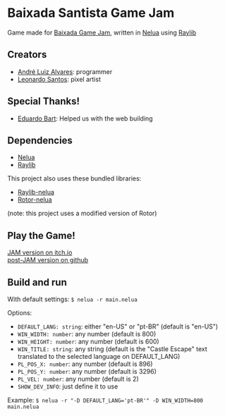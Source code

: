 # Baixada Santista Game Jam
Game made for [Baixada Game Jam][BGJ-website], written in [Nelua][nelua-website] using [Raylib][raylib-website]

## Creators

* [André Luiz Alvares][andre_la-github]: programmer
* [Leonardo Santos][leonardo-github]: pixel artist

## Special Thanks!

* [Eduardo Bart][edubart-github]: Helped us with the web building

## Dependencies

* [Nelua][nelua-install]
* [Raylib][raylib-install]

This project also uses these bundled libraries:
* [Raylib-nelua][raylib-nelua-repo-mirror]
* [Rotor-nelua][rotor-nelua-repo-mirror]

(note: this project uses a modified version of Rotor)

## Play the Game!

[JAM version on itch.io][itch-io-page]  
[post-JAM version on github][github-page]

## Build and run

With default settings:
`$ nelua -r main.nelua`

Options:
* `DEFAULT_LANG: string`: either "en-US" or "pt-BR" (default is "en-US")
* `WIN_WIDTH: number`: any number (default is 800)
* `WIN_HEIGHT: number`: any number (default is 600)
* `WIN_TITLE: string`: any string (default is the "Castle Escape" text translated to the selected language on DEFAULT_LANG)
* `PL_POS_X: number`: any number (default is 896)
* `PL_POS_Y: number`: any number (default is 3296)
* `PL_VEL: number`: any number (default is 2)
* `SHOW_DEV_INFO`: just define it to use

Example:
`$ nelua -r "-D DEFAULT_LANG='pt-BR'" -D WIN_WIDTH=800 main.nelua`

[BGJ-website]: https://itch.io/jam/baixada-gamejam/
[itch-io-page]: https://andre-la.itch.io/castle-escape/
[github-page]: https://andre-la.github.io/baixada-game-jam-game/index.html
[nelua-website]: https://nelua.io/
[raylib-website]: https://www.raylib.com/

[andre_la-github]: https://github.com/Andre-LA/
[leonardo-github]: https://github.com/LeonardoApSantos/
[edubart-github]: https://github.com/edubart/

[nelua-install]: https://nelua.io/installing/
[raylib-install]: https://github.com/raysan5/raylib#build-and-installation/

[raylib-nelua-repo-mirror]: https://github.com/Andre-LA/raylib-nelua-mirror/
[rotor-nelua-repo-mirror]: https://github.com/Andre-LA/Rotor-nelua/

